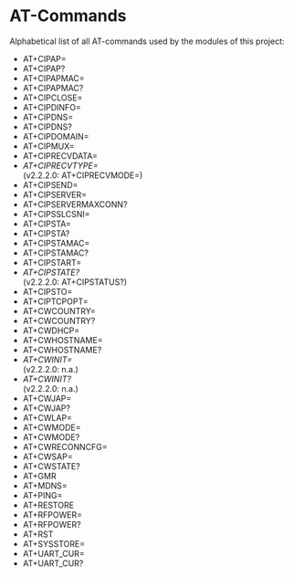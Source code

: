AT-Commands
===========

Alphabetical list of all AT-commands used by the modules of this project:

  - AT+CIPAP=
  - AT+CIPAP?
  - AT+CIPAPMAC=
  - AT+CIPAPMAC?
  - AT+CIPCLOSE=
  - AT+CIPDINFO=
  - AT+CIPDNS=
  - AT+CIPDNS?
  - AT+CIPDOMAIN=
  - AT+CIPMUX=
  - AT+CIPRECVDATA=
  - *AT+CIPRECVTYPE=*<br>
    (v2.2.2.0: AT+CIPRECVMODE=)
  - AT+CIPSEND=
  - AT+CIPSERVER=
  - AT+CIPSERVERMAXCONN?
  - AT+CIPSSLCSNI=
  - AT+CIPSTA=
  - AT+CIPSTA?
  - AT+CIPSTAMAC=
  - AT+CIPSTAMAC?
  - AT+CIPSTART=
  - *AT+CIPSTATE?*<br>
    (v2.2.2.0: AT+CIPSTATUS?)
  - AT+CIPSTO=
  - AT+CIPTCPOPT=
  - AT+CWCOUNTRY=
  - AT+CWCOUNTRY?
  - AT+CWDHCP=
  - AT+CWHOSTNAME=
  - AT+CWHOSTNAME?
  - *AT+CWINIT=*<br>
    (v2.2.2.0: n.a.)
  - *AT+CWINIT?*<br>
    (v2.2.2.0: n.a.)
  - AT+CWJAP=
  - AT+CWJAP?
  - AT+CWLAP=
  - AT+CWMODE=
  - AT+CWMODE?
  - AT+CWRECONNCFG=
  - AT+CWSAP=
  - AT+CWSTATE?
  - AT+GMR
  - AT+MDNS=
  - AT+PING=
  - AT+RESTORE
  - AT+RFPOWER=
  - AT+RFPOWER?
  - AT+RST
  - AT+SYSSTORE=
  - AT+UART_CUR=
  - AT+UART_CUR?
